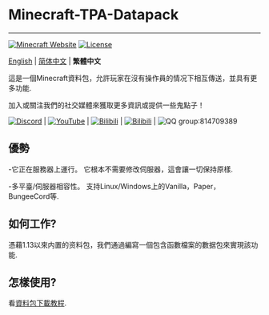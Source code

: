 # Minecraft-TPA-Datapack
--------
[![Minecraft Website](https://img.shields.io/badge/Minecraft-green)](https://www.minecraft.net/)
[![License](https://img.shields.io/github/license/MCDReforged/MCDReforged.svg)](https://github.com/Xiao-tu233/Minecraft-TPA-Datapack/edit/main/LICENSE)


[English](https://github.com/Xiao-tu233/Minecraft-TPA-Datapack/bolb/main/README.md) | [简体中文](https://github.com/Xiao-tu233/Minecraft-TPA-Datapack/bolb/main/README_zhcn.md) | **繁體中文**

這是一個Minecraft資料包，允許玩家在沒有操作員的情况下相互傳送，並具有更多功能.

加入或關注我們的社交媒體來獲取更多資訊或提供一些鬼點子！

[![Discord](https://img.shields.io/badge/Discord-blue)](https://discord.gg/QgkpxsFahw) | [![YouTube]( https://img.shields.io/badge/YouTube-red)](https://www.youtube.com/channel/UCMOgi9XLPgVjLJRV6-YqQmg) | [![Bilibili](https://img.shields.io/badge/Bilibili-aqua)](https://www.bilibili.com/space/433412367) | [![Bilibili](https://img.shields.io/badge/Bilibili-_space-aqua)](https://www.bilibili.com/space/433412367) | ![QQ group](https://img.shields.io/badge/QQ-_%E7%BE%A4-white):814709389

## 優勢

-它正在服務器上運行。 它根本不需要修改伺服器，這會讓一切保持原樣.

-多平臺/伺服器相容性。 支持Linux/Windows上的Vanilla，Paper，BungeeCord等.

## 如何工作? 

憑藉1.13以來内置的资料包，我們通過編寫一個包含函數檔案的數据包來實現該功能.

## 怎樣使用? 

看[資料包下載教程](https://zh.minecraft.wiki/w/Tutorial:%E5%AE%89%E8%A3%85%E6%95%B0%E6%8D%AE%E5%8C%85).
